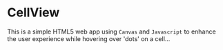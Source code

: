 CellView
========
This is a simple HTML5 web app using `Canvas` and `Javascript` to enhance the user experience while hovering over 'dots' on a cell...
